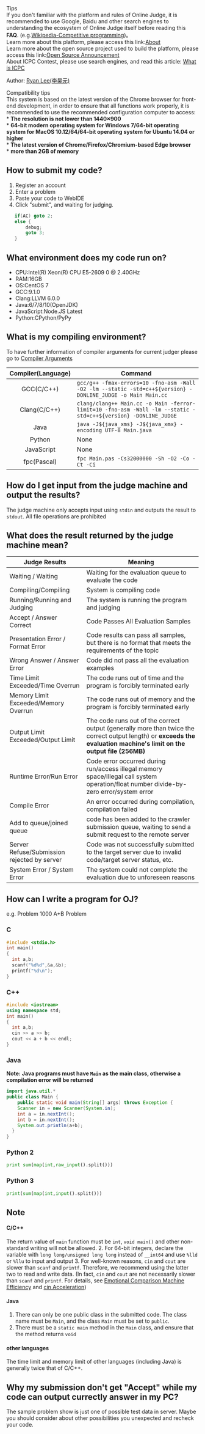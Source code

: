 <div class="ui warning message">
<div class="header">Tips</div>
If you don't familiar with the platform and rules of Online Judge, it is recommended to use Google, Baidu and other search engines to understanding the ecosystem of Online Judge itself before reading this <b>FAQ</b>.
(e.g.<a href="https://en.wikipedia.org/wiki/Competitive_programming" target="_blank">Wikipedia-Competitive programming</a>)。
<br>
Learn more about this platform, please access this link:<a href="about" target="_blank">About</a>
<br>
Learn more about the open source project used to build the platform, please access this link:<a href="opensource" target="_blank">Open Source Announcement</a>
<br>
About ICPC Contest, please use search engines, and read this article: <a href="icpc" target="_blank">What is ICPC</a>
</div>

Author: [Ryan Lee(李昊元)](/user/2016011253)

<div class="ui message">
<div class="header">Compatibility tips</div>
This system is based on the latest version of the Chrome browser for front-end development, in order to ensure that all functions work properly, it is recommended to use the recommended configuration computer to access:
<br>
* <b>The resolution is not lower than 1440×900</b><br>
* <b>64-bit modern operating system for Windows 7/64-bit operating system for MacOS 10.12/64/64-bit operating system for Ubuntu 14.04 or higher</b><br>
* <b>The latest version of Chrome/Firefox/Chromium-based Edge browser</b><br>
* <b>more than 2GB of memory</b><br>
</div>

## How to submit my code?

1. Register an account
2. Enter a problem
3. Paste your code to WebIDE
4. Click "submit", and waiting for judging.
```cpp
   if(AC) goto 2;
   else {
       debug;
       goto 3;
   }
```
## What environment does my code run on?

- CPU:Intel(R) Xeon(R) CPU E5-2609 0 @ 2.40GHz
- RAM:16GB
- OS:CentOS 7
- GCC:9.1.0
- Clang:LLVM 6.0.0
- Java:6/7/8/10(OpenJDK)
- JavaScript:Node.JS Latest
- Python:CPython/PyPy
## What is my compiling environment?

To have further information of compiler arguments for current judger please go to [Compiler Arguments](/system/compile_arguments)

| Compiler(Language) | Command                                                                                                        |
|:------------------:| -------------------------------------------------------------------------------------------------------------- |
| GCC(C/C++)         | `gcc/g++ -fmax-errors=10 -fno-asm -Wall -O2 -lm --static -std=c++${version} -DONLINE_JUDGE -o Main Main.cc `   |
| Clang(C/C++)       | `clang/clang++ Main.cc -o Main -ferror-limit=10 -fno-asm -Wall -lm --static -std=c++${version} -DONLINE_JUDGE` |
| Java               | `java -J${java_xms} -J${java_xmx} -encoding UTF-8 Main.java`                                                   |
| Python             | None                                                                                                           |
| JavaScript         | None                                                                                                           |
| fpc(Pascal)        | `fpc Main.pas -Cs32000000 -Sh -O2 -Co -Ct -Ci`                                                                 |



## How do I get input from the judge machine and output the results?

The judge machine only accepts input using `stdin` and outputs the result to `stdout`. All file operations are prohibited
## What does the result returned by the judge machine mean?

| Judge Results | Meaning |
| -------------------------- | -------------------------------------------- |
|Waiting / Waiting | Waiting for the evaluation queue to evaluate the code |
| Compiling/Compiling | System is compiling code |
| Running/Running and Judging | The system is running the program and judging |
| Accept / Answer Correct | Code Passes All Evaluation Samples |
| Presentation Error / Format Error | Code results can pass all samples, but there is no format that meets the requirements of the topic |
| Wrong Answer / Answer Error | Code did not pass all the evaluation examples |
|Time Limit Exceeded/Time Overrun | The code runs out of time and the program is forcibly terminated early |
|Memory Limit Exceeded/Memory Overrun | The code runs out of memory and the program is forcibly terminated early |
|Output Limit Exceeded/Output Limit | The code runs out of the correct output (generally more than twice the correct output length) or **exceeds the evaluation machine's limit on the output file (256MB)** |
|Runtime Error/Run Error | Code error occurred during run/access illegal memory space/Illegal call system operation/float number divide-by-zero error/system error |
| Compile Error | An error occurred during compilation, compilation failed |
|Add to queue/joined queue | code has been added to the crawler submission queue, waiting to send a submit request to the remote server |
| Server Refuse/Submission rejected by server | Code was not successfully submitted to the target server due to invalid code/target server status, etc. |
| System Error / System Error | The system could not complete the evaluation due to unforeseen reasons |


## How can I write a program for OJ?

e.g. Problem 1000 A+B Problem 

### C

```c
#include <stdio.h>
int main()
{
  int a,b;
  scanf("%d%d",&a,&b);
  printf("%d\n");
}
```

### C++

```c++
#include <iostream>
using namespace std;
int main()
{
  int a,b;
  cin >> a >> b;
  cout << a + b << endl;
}
```

### Java

**Note: Java programs must have `Main` as the main class, otherwise a compilation error will be returned**

```java
import java.util.*
public class Main {
	public static void main(String[] args) throws Exception {
  	Scanner in = new Scanner(System.in);
    int a = in.nextInt();
    int b = in.nextInt();
    System.out.println(a+b);
  }
}
```

### Python 2

```python
print sum(map(int,raw_input().split()))
```

### Python 3

```python
print(sum(map(int,input().split()))
```

## Note

#### C/C++

The return value of `main` function must be `int`, `void main()` and other non-standard writing will not be allowed.
2. For 64-bit integers, declare the variable with `long long/unsigned long long` instead of `__int64` and use `%lld` or `%llu` to input and output
3. For well-known reasons, `cin` and `cout` are slower than `scanf` and `printf`. Therefore, we recommend using the latter two to read and write data. (In fact, `cin` and `cout` are not necessarily slower than `scanf` and `printf`. For details, see [Emotional Comparison Machine Efficiency](/discuss/thread/8) and [cin Acceleration](http://www.hankcs.com/program/cpp/cin-tie-with-sync\_with\_stdio-acceleration-input-and-output.html))
#### Java

1. There can only be one public class in the submitted code. The class name must be `Main`, and the class `Main` must be set to `public`.
2. There must be a `static main` method in the `Main` class, and ensure that the method returns `void`
#### other languages

The time limit and memory limit of other languages (including Java) is generally twice that of C/C++.

## Why my submission don't get "Accept" while my code can output currectly answer in my PC?

The sample problem show is just one of possible test data in server. Maybe you should consider about other possibilities you unexpected and recheck your code.
